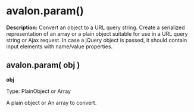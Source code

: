 avalon.param()
=========

**Description:** Convert an object to a URL query string. Create a serialized representation of an array or a plain object suitable for use in a URL query string or Ajax request. In case a jQuery object is passed, it should contain input elements with name/value properties.

avalon.param( obj )
-----------------------

**obj**

Type: PlainObject or Array

A plain object or An array to convert.
